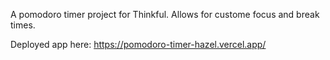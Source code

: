 A pomodoro timer project for Thinkful.
Allows for custome focus and break times.

Deployed app here: https://pomodoro-timer-hazel.vercel.app/
